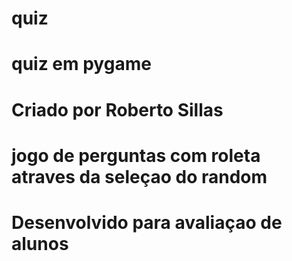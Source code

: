 # quiz
# quiz em pygame
# Criado por Roberto Sillas

# jogo de perguntas com roleta atraves da seleçao do random
# Desenvolvido para avaliaçao de alunos
